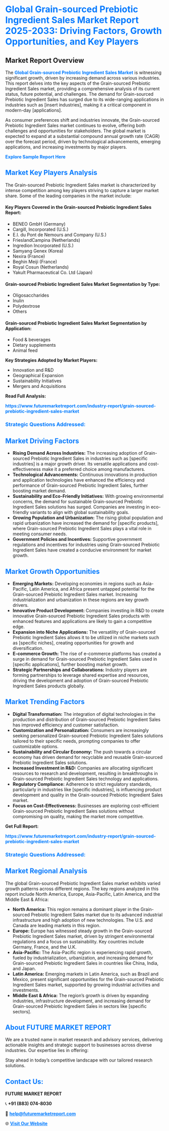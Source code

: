 <h1 style="color: #007BFF;">Global Grain-sourced Prebiotic Ingredient Sales Market Report 2025-2033: Driving Factors, Growth Opportunities, and Key Players</h1>

<section id="overview">
<h2>Market Report Overview</h2>
<p>The <a href="https://www.futuremarketreport.com/industry-report/grain-sourced-prebiotic-ingredient-sales-market" style="color: #007BFF; text-decoration: none;"><strong>Global Grain-sourced Prebiotic Ingredient Sales Market</strong></a> is witnessing significant growth, driven by increasing demand across various industries. This report delves into the key aspects of the Grain-sourced Prebiotic Ingredient Sales market, providing a comprehensive analysis of its current status, future potential, and challenges. The demand for Grain-sourced Prebiotic Ingredient Sales has surged due to its wide-ranging applications in industries such as [insert industries], making it a critical component in modern-day [applications].</p>
<p>As consumer preferences shift and industries innovate, the Grain-sourced Prebiotic Ingredient Sales market continues to evolve, offering both challenges and opportunities for stakeholders. The global market is expected to expand at a substantial compound annual growth rate (CAGR) over the forecast period, driven by technological advancements, emerging applications, and increasing investments by major players.</p>
</section>

<section id="overview">
<p><a href="https://www.futuremarketreport.com/request-sample/reportId=109104" style="color: #007BFF; text-decoration: none;"><strong>Explore Sample Report Here</strong></a></p>
</section>

<section id="key-players">
<h2 style="color: #007BFF;">Market Key Players Analysis</h2>
<p>The Grain-sourced Prebiotic Ingredient Sales market is characterized by intense competition among key players striving to capture a larger market share. Some of the leading companies in the market include:</p>
<h4>Key Players Covered in the Grain-sourced Prebiotic Ingredient Sales Report:</h4>
<ul><li>BENEO GmbH (Germany)</li><li>Cargill, Incorporated (U.S.)</li><li>E.I. du Pont de Nemours and Company (U.S.)</li><li>FrieslandCampina (Netherlands)</li><li>Ingredion Incorporated (U.S.)</li><li>Samyang Genex (Korea)</li><li>Nexira (France)</li><li>Beghin Meiji (France)</li><li>Royal Cosun (Netherlands)</li><li>Yakult Pharmaceutical Co. Ltd (Japan)</li></ul>
<h4>Grain-sourced Prebiotic Ingredient Sales Market Segmentation by Type:</h4>
<ul><li>Oligosaccharides</li><li>Inulin</li><li>Polydextrose</li><li>Others</li></ul>

<h4>Grain-sourced Prebiotic Ingredient Sales Market Segmentation by Application:</h4>
<ul><li>Food &amp; beverages</li><li>Dietary supplements</li><li>Animal feed</li></ul>
<p><strong>Key Strategies Adopted by Market Players:</strong></p>
<ul>
<li>Innovation and R&D</li>
<li>Geographical Expansion</li>
<li>Sustainability Initiatives</li>
<li>Mergers and Acquisitions</li>
</ul>
</section>

<section>
<p><strong>Read Full Analysis: </strong></p><a href="https://www.futuremarketreport.com/industry-report/grain-sourced-prebiotic-ingredient-sales-market" style="color: #007BFF; text-decoration: none;"><strong>https://www.futuremarketreport.com/industry-report/grain-sourced-prebiotic-ingredient-sales-market</strong></a>
<h3 style="color: #007BFF;">Strategic Questions Addressed:</h3>
</section>

<section id="driving-factors">
<h2 style="color: #007BFF;">Market Driving Factors</h2>
<ul>
<li><strong>Rising Demand Across Industries:</strong> The increasing adoption of Grain-sourced Prebiotic Ingredient Sales in industries such as [specific industries] is a major growth driver. Its versatile applications and cost-effectiveness make it a preferred choice among manufacturers.</li>
<li><strong>Technological Advancements:</strong> Continuous innovations in production and application technologies have enhanced the efficiency and performance of Grain-sourced Prebiotic Ingredient Sales, further boosting market demand.</li>
<li><strong>Sustainability and Eco-Friendly Initiatives:</strong> With growing environmental concerns, the demand for sustainable Grain-sourced Prebiotic Ingredient Sales solutions has surged. Companies are investing in eco-friendly variants to align with global sustainability goals.</li>
<li><strong>Growing Population and Urbanization:</strong> The rising global population and rapid urbanization have increased the demand for [specific products], where Grain-sourced Prebiotic Ingredient Sales plays a vital role in meeting consumer needs.</li>
<li><strong>Government Policies and Incentives:</strong> Supportive government regulations and incentives for industries using Grain-sourced Prebiotic Ingredient Sales have created a conducive environment for market growth.</li>
</ul>
</section>

<section id="growth-opportunities">
<h2 style="color: #007BFF;">Market Growth Opportunities</h2>
<ul>
<li><strong>Emerging Markets:</strong> Developing economies in regions such as Asia-Pacific, Latin America, and Africa present untapped potential for the Grain-sourced Prebiotic Ingredient Sales market. Increasing industrialization and urbanization in these regions are key growth drivers.</li>
<li><strong>Innovative Product Development:</strong> Companies investing in R&D to create innovative Grain-sourced Prebiotic Ingredient Sales products with enhanced features and applications are likely to gain a competitive edge.</li>
<li><strong>Expansion into Niche Applications:</strong> The versatility of Grain-sourced Prebiotic Ingredient Sales allows it to be utilized in niche markets such as [specific niches], creating opportunities for growth and diversification.</li>
<li><strong>E-commerce Growth:</strong> The rise of e-commerce platforms has created a surge in demand for Grain-sourced Prebiotic Ingredient Sales used in [specific applications], further boosting market growth.</li>
<li><strong>Strategic Partnerships and Collaborations:</strong> Industry players are forming partnerships to leverage shared expertise and resources, driving the development and adoption of Grain-sourced Prebiotic Ingredient Sales products globally.</li>
</ul>
</section>

<section id="trending-factors">
<h2 style="color: #007BFF;">Market Trending Factors</h2>
<ul>
<li><strong>Digital Transformation:</strong> The integration of digital technologies in the production and distribution of Grain-sourced Prebiotic Ingredient Sales has improved efficiency and customer satisfaction.</li>
<li><strong>Customization and Personalization:</strong> Consumers are increasingly seeking personalized Grain-sourced Prebiotic Ingredient Sales solutions tailored to their specific needs, prompting companies to offer customizable options.</li>
<li><strong>Sustainability and Circular Economy:</strong> The push towards a circular economy has driven demand for recyclable and reusable Grain-sourced Prebiotic Ingredient Sales solutions.</li>
<li><strong>Increased Investment in R&D:</strong> Companies are allocating significant resources to research and development, resulting in breakthroughs in Grain-sourced Prebiotic Ingredient Sales technology and applications.</li>
<li><strong>Regulatory Compliance:</strong> Adherence to strict regulatory standards, particularly in industries like [specific industries], is influencing product development and quality in the Grain-sourced Prebiotic Ingredient Sales market.</li>
<li><strong>Focus on Cost-Effectiveness:</strong> Businesses are exploring cost-efficient Grain-sourced Prebiotic Ingredient Sales solutions without compromising on quality, making the market more competitive.</li>
</ul>
</section>

<section>
<p><strong>Get Full Report: </strong></p><a href="https://www.futuremarketreport.com/industry-report/grain-sourced-prebiotic-ingredient-sales-market" style="color: #007BFF; text-decoration: none;"><strong>https://www.futuremarketreport.com/industry-report/grain-sourced-prebiotic-ingredient-sales-market</strong></a>
<h3 style="color: #007BFF;">Strategic Questions Addressed:</h3>
</section>


<section id="regional-analysis">
<h2 style="color: #007BFF;">Market Regional Analysis</h2>
<p>The global Grain-sourced Prebiotic Ingredient Sales market exhibits varied growth patterns across different regions. The key regions analyzed in this report include North America, Europe, Asia-Pacific, Latin America, and the Middle East & Africa:</p>
<ul>
<li><strong>North America:</strong> This region remains a dominant player in the Grain-sourced Prebiotic Ingredient Sales market due to its advanced industrial infrastructure and high adoption of new technologies. The U.S. and Canada are leading markets in this region.</li>
<li><strong>Europe:</strong> Europe has witnessed steady growth in the Grain-sourced Prebiotic Ingredient Sales market, driven by stringent environmental regulations and a focus on sustainability. Key countries include Germany, France, and the U.K.</li>
<li><strong>Asia-Pacific:</strong> The Asia-Pacific region is experiencing rapid growth, fueled by industrialization, urbanization, and increasing demand for Grain-sourced Prebiotic Ingredient Sales in countries like China, India, and Japan.</li>
<li><strong>Latin America:</strong> Emerging markets in Latin America, such as Brazil and Mexico, present significant opportunities for the Grain-sourced Prebiotic Ingredient Sales market, supported by growing industrial activities and investments.</li>
<li><strong>Middle East & Africa:</strong> The region’s growth is driven by expanding industries, infrastructure development, and increasing demand for Grain-sourced Prebiotic Ingredient Sales in sectors like [specific sectors].</li>
</ul>
</section>

<footer>
<h2 style="color: #007BFF;">About FUTURE MARKET REPORT</h2>
<p>We are a trusted name in market research and advisory services, delivering actionable insights and strategic support to businesses across diverse industries. Our expertise lies in offering:</p>

<p>Stay ahead in today’s competitive landscape with our tailored research solutions.</p>

<h2 style="color: #007BFF;">Contact Us:</h2>
<p><strong>FUTURE MARKET REPORT</strong></p>
<p>📞 <strong>+91 (883) 074-8030</strong></p>
<p>📧 <strong><a href="mailto:help@futuremarketreport.com" style="color: #007BFF;">help@futuremarketreport.com</a></strong></p>
<p>🌐 <strong><a href="https://www.futuremarketreport.com/" style="color: #007BFF;">Visit Our Website</a></strong></p>
</footer>